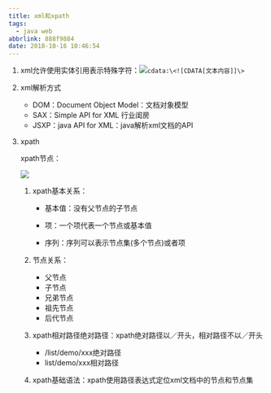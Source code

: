 ```yaml
---
title: xml和xpath
tags:
  - java web
abbrlink: 888f9884
date: 2018-10-16 10:46:54
---
```


1. xml允许使用实体引用表示特殊字符：![][image-1]`cdata:\<![CDATA[文本内容]]\>`

2. xml解析方式

   - DOM：Document Object Model：文档对象模型
   - SAX：Simple API for XML 行业闺房
   - JSXP：java API for XML：java解析xml文档的API

3. xpath

   xpath节点：

   ![][image-2]

   1. xpath基本关系：

	  - 基本值：没有父节点的子节点

	  - 项：一个项代表一个节点或基本值

	  - 序列：序列可以表示节点集(多个节点)或者项

   2. 节点关系：

	  - 父节点
	  - 子节点
	  - 兄弟节点
	  - 祖先节点
	  - 后代节点

   3. xpath相对路径绝对路径：xpath绝对路径以／开头，相对路径不以／开头

	  - /list/demo/xxx绝对路径
	  - list/demo/xxx相对路径

   4. xpath基础语法：xpath使用路径表达式定位xml文档中的节点和节点集

[image-1]:	https://ws1.sinaimg.cn/mw690/6bdd7ec4gy1fw9vgdb3ecj20yi0aedjr.jpg
[image-2]:	https://ws1.sinaimg.cn/mw690/6bdd7ec4gy1fw9wvumyntj214a0hwaoo.jpg